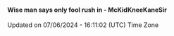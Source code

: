 #### Wise man says only fool rush in - McKidKneeKaneSir
Updated on 07/06/2024 - 16:11:02 (UTC) Time Zone
